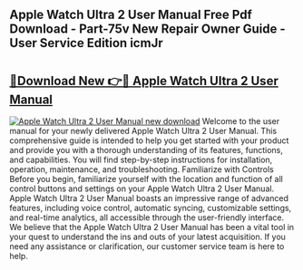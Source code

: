 ## Apple Watch Ultra 2 User Manual Free Pdf Download - Part-75v New Repair Owner Guide - User Service Edition icmJr

# <h2><a href="http://bc22150.oget.top/?id=Apple+Watch+Ultra+2+User+Manual">🔗Download New 👉🔴 Apple Watch Ultra 2 User Manual</a></h2>

[![Apple Watch Ultra 2 User Manual new download](https://i.imgur.com/5g1atiW.png)](http://bc22150.oget.top/?id=Apple+Watch+Ultra+2+User+Manual)
Welcome to the user manual for your newly delivered Apple Watch Ultra 2 User Manual. This comprehensive guide is intended to help you get started with your product and provide you with a thorough understanding of its features, functions, and capabilities. You will find step-by-step instructions for installation, operation, maintenance, and troubleshooting. Familiarize with Controls Before you begin, familiarize yourself with the location and function of all control buttons and settings on your Apple Watch Ultra 2 User Manual. Apple Watch Ultra 2 User Manual boasts an impressive range of advanced features, including voice control, automatic syncing, customizable settings, and real-time analytics, all accessible through the user-friendly interface. We believe that the Apple Watch Ultra 2 User Manual has been a vital tool in your quest to understand the ins and outs of your latest acquisition. If you need any assistance or clarification, our customer service team is here to help.

